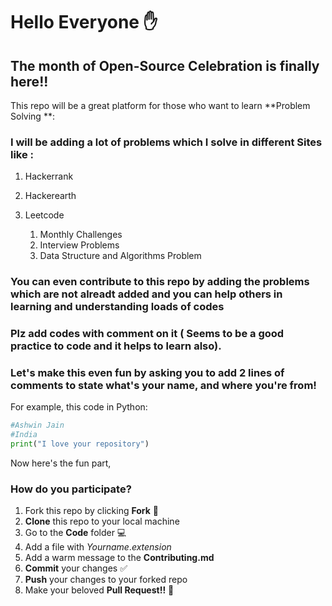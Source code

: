 # Hello Everyone :hand:

## The month of Open-Source Celebration is finally here!!

This repo will be a great platform for those who want to learn **Problem Solving **:

### I will be adding a lot of problems which I solve in different Sites like :

  1. Hackerrank
  2. Hackerearth
  3. Leetcode
  
      1. Monthly Challenges
      2. Interview Problems
      3. Data Structure and Algorithms Problem
      
### You can even contribute to this repo by adding the problems which are not alreadt added and you can help others in learning and understanding loads of codes

### Plz add codes with comment on it ( Seems to be a good practice to code and it helps to learn also).

### Let's make this even fun by asking you to add 2 lines of comments to state what's your name, and where you're from!

For example, this code in Python:

```python
#Ashwin Jain
#India
print("I love your repository")
```

Now here's the fun part,

### How do you participate?

1. Fork this repo by clicking **Fork** :fork_and_knife:
2. **Clone** this repo to your local machine
3. Go to the **Code** folder :computer:
4. Add a file with *Yourname*.*extension*
5. Add a warm message to the **Contributing.md**
6. **Commit** your changes :white_check_mark:
7. **Push** your changes to your forked repo
8. Make your beloved **Pull Request!!** :checkered_flag:
